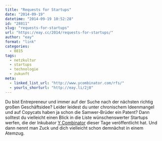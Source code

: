 ```yaml
---
title: "Requests for Startups"
date: "2014-09-19"
datetime: "2014-09-19 10:52:28"
id: "28811"
slug: "requests-for-startups"
url: "https://eay.cc/2014/requests-for-startups/"
author: "eay"
format: "link"
categories:
  - 0815
tags:
  - netzkultur
  - startups
  - technologie
  - zukunft
meta:
  - linked_list_url: "http://www.ycombinator.com/rfs/"
  - yourls_shorturl: "http://eay.li/2j8"
---
```


Du bist Entrepreneur und immer auf der Suche nach der nächsten richtig großen Geschäftsidee? Leider leidest du unter chronischem Ideenmangel und auf Copycats haben ja schon die Samwer-Brüder ein Patent? Dann solltest du vielleicht einen Blick in die Liste wünschenswerter Startups werfen, die der Inkubator [Y Combinator](http://www.ycombinator.com/) dieser Tage veröffentlicht hat. Und dann nennt man Zuck und dich vielleicht schon demnächst in einem Atemzug.
